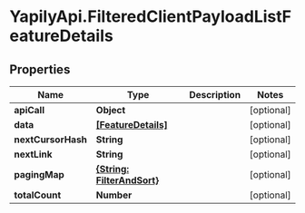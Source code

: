 # YapilyApi.FilteredClientPayloadListFeatureDetails

## Properties

Name | Type | Description | Notes
------------ | ------------- | ------------- | -------------
**apiCall** | **Object** |  | [optional] 
**data** | [**[FeatureDetails]**](FeatureDetails.md) |  | [optional] 
**nextCursorHash** | **String** |  | [optional] 
**nextLink** | **String** |  | [optional] 
**pagingMap** | [**{String: FilterAndSort}**](FilterAndSort.md) |  | [optional] 
**totalCount** | **Number** |  | [optional] 


